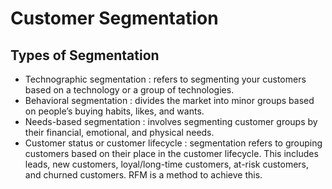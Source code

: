 # Customer Segmentation

## Types of Segmentation

- Technographic segmentation : refers to segmenting your customers based on a technology or a group of technologies.
- Behavioral segmentation : divides the market into minor groups based on people’s buying habits, likes, and wants.
- Needs-based segmentation : involves segmenting customer groups by their financial, emotional, and physical needs.
- Customer status or customer lifecycle : segmentation refers to grouping customers based on their place in the customer lifecycle. This includes leads, new customers, loyal/long-time customers, at-risk customers, and churned customers. RFM is a method to achieve this.